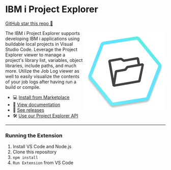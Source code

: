 # IBM i Project Explorer

[GitHub star this repo 🌟](https://github.com/IBM/vscode-ibmi-projectexplorer)

<img src="./icon.png" align="right" width="256" height="256">

The IBM i Project Explorer supports developing IBM i applications using buildable local projects in Visual Studio Code. Leverage the Project Explorer viewer to manage a project's library list, variables, object libraries, include paths, and much more. Utilize the Job Log viewer as well to easily visualize the contents of your job logs after having run a build or compile.

<!-- TO DO: UPDATE LINKS BELOW -->

- 💻 [Install from Marketplace](https://marketplace.visualstudio.com/items?itemName=IBM.vscode-ibmi-projectexplorer)
- 📖 [View documentation](https://ibm.github.io/vscode-ibmi-projectexplorer) 
- 🔎 [See releases](https://github.com/IBM/vscode-ibmi-projectexplorer/releases)
- 🛠 [Use our Project Explorer API](https://ibm.github.io/vscode-ibmi-projectexplorer/#/pages/developing/api)

---

### Running the Extension

1. Install VS Code and Node.js
2. Clone this repository
3. `npm install`
4. `Run Extension` from VS Code